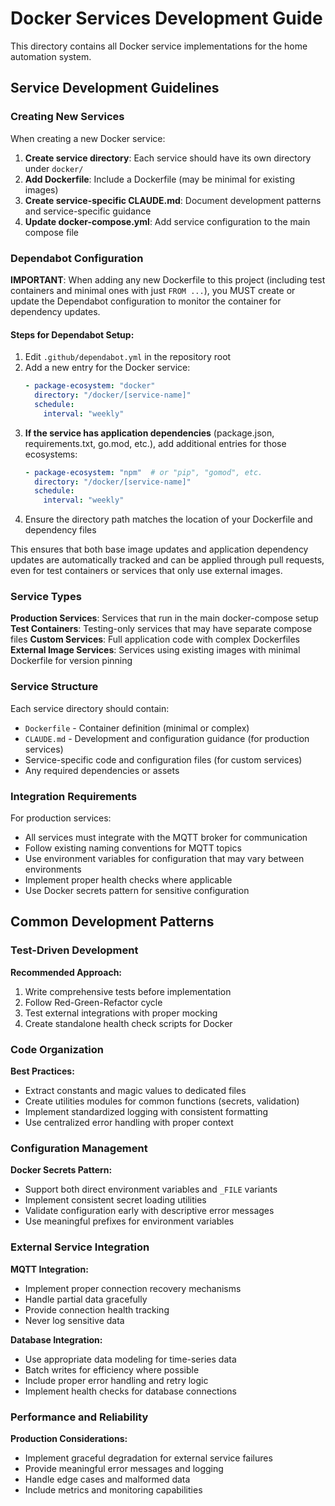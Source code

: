# Docker Services Development Guide

This directory contains all Docker service implementations for the home automation system.

## Service Development Guidelines

### Creating New Services

When creating a new Docker service:

1. **Create service directory**: Each service should have its own directory under `docker/`
2. **Add Dockerfile**: Include a Dockerfile (may be minimal for existing images)
3. **Create service-specific CLAUDE.md**: Document development patterns and service-specific guidance
4. **Update docker-compose.yml**: Add service configuration to the main compose file

### Dependabot Configuration

**IMPORTANT**: When adding any new Dockerfile to this project (including test containers and minimal ones with just `FROM ...`), you MUST create or update the Dependabot configuration to monitor the container for dependency updates.

#### Steps for Dependabot Setup:
1. Edit `.github/dependabot.yml` in the repository root
2. Add a new entry for the Docker service:
   ```yaml
   - package-ecosystem: "docker"
     directory: "/docker/[service-name]"
     schedule:
       interval: "weekly"
   ```
3. **If the service has application dependencies** (package.json, requirements.txt, go.mod, etc.), add additional entries for those ecosystems:
   ```yaml
   - package-ecosystem: "npm"  # or "pip", "gomod", etc.
     directory: "/docker/[service-name]"
     schedule:
       interval: "weekly"
   ```
4. Ensure the directory path matches the location of your Dockerfile and dependency files

This ensures that both base image updates and application dependency updates are automatically tracked and can be applied through pull requests, even for test containers or services that only use external images.

### Service Types

**Production Services**: Services that run in the main docker-compose setup
**Test Containers**: Testing-only services that may have separate compose files
**Custom Services**: Full application code with complex Dockerfiles
**External Image Services**: Services using existing images with minimal Dockerfile for version pinning

### Service Structure

Each service directory should contain:
- `Dockerfile` - Container definition (minimal or complex)
- `CLAUDE.md` - Development and configuration guidance (for production services)
- Service-specific code and configuration files (for custom services)
- Any required dependencies or assets

### Integration Requirements

For production services:
- All services must integrate with the MQTT broker for communication
- Follow existing naming conventions for MQTT topics
- Use environment variables for configuration that may vary between environments
- Implement proper health checks where applicable
- Use Docker secrets pattern for sensitive configuration

## Common Development Patterns

### Test-Driven Development

**Recommended Approach:**
1. Write comprehensive tests before implementation
2. Follow Red-Green-Refactor cycle
3. Test external integrations with proper mocking
4. Create standalone health check scripts for Docker

### Code Organization

**Best Practices:**
- Extract constants and magic values to dedicated files
- Create utilities modules for common functions (secrets, validation)
- Implement standardized logging with consistent formatting
- Use centralized error handling with proper context

### Configuration Management

**Docker Secrets Pattern:**
- Support both direct environment variables and `_FILE` variants
- Implement consistent secret loading utilities
- Validate configuration early with descriptive error messages
- Use meaningful prefixes for environment variables

### External Service Integration

**MQTT Integration:**
- Implement proper connection recovery mechanisms
- Handle partial data gracefully
- Provide connection health tracking
- Never log sensitive data

**Database Integration:**
- Use appropriate data modeling for time-series data
- Batch writes for efficiency where possible
- Include proper error handling and retry logic
- Implement health checks for database connections

### Performance and Reliability

**Production Considerations:**
- Implement graceful degradation for external service failures
- Provide meaningful error messages and logging
- Handle edge cases and malformed data
- Include metrics and monitoring capabilities